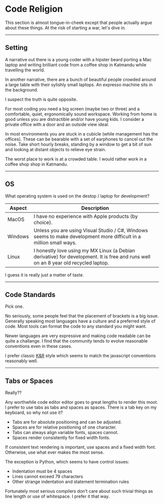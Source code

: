 # Code Religion
This section is almost tongue-in-cheek except that people actually argue about these things. At the risk of starting a war, let's dive in.

---
## Setting
A narrative out there is a young coder with a hipster beard porting a Mac laptop and writing brilliant code from a coffee shop in Katmandu while travelling the world. 

In another narrative, there are a bunch of beautiful people crowded around a large table with their sylishly small laptops. An expresso machine sits in the background.

I suspect the truth is quite opposite.

For most coding you need a big screen (maybe two or three) and a comfortable, quiet, ergonomically sound workspace. Working from home is good unless you are distractible and/or have young kids. I consider a private office with a door and an outside view ideal.

In most environments you are stuck in a cubicle (while management has the offices). These can be bearable with a set of earphones to cancel out the noise. Take short hourly breaks, standing by a window to get a bit of sun and looking at distant objects to relieve eye strain. 

The worst place to work is at a crowded table. I would rather work in a coffee shop shop in Katmandu.

---
## OS

What operating system is used on the destop / laptop for development? 

| Aspect | Description |
| ------ | ----------- |
| MacOS | I have no experience with Apple products (by choice). |
| Windows | Unless you are using Visual Studio / C#, Windows seems to make development more difficult in a million small ways. |
| Linux | I honestly love using my MX Linux (a Debian derivative) for development. It is free and runs well on an 8 year old recycled laptop. |

I guess it is really just a matter of taste.

---
## Code Standards
Pick one.

No seriously, some people feel that the placement of brackets is a big issue. Generally speaking most languages have a culture and a preferred style of code. Most tools can format the code to any standard you might want.

Newer languages are very expressive and making code readable can be quite a challange. I find that the community tends to evolve reasonable conventions even in these cases.

I prefer classic [K&R](https://en.wikipedia.org/wiki/Indentation_style) style which seems to match the javascript conventions reasonably well.

---
## Tabs or Spaces

Really??

Any worthwhile code editor editor goes to great lengths to render this moot. I prefer to use tabs as tabs and spaces as spaces. There is a tab key on my keyboard, so why not use it?

- Tabs are for absolute positioning and can be adjusted.
- Spaces are for relative positioning of one character.
- Tabs can always align variable fonts, spaces cannot.
- Spaces render consistently for fixed width fonts.

If consistent text rendering is important, use spaces and a fixed width font. Otherwise, use what ever makes the most sense.

The exception is Python, which seems to have control issues:
- Indentation must be 4 spaces
- Lines cannot exceed 79 characters
- Other strange indentation and statement termination rules

Fortunately most serious compilers don't care about such trivial things as line length or use of whitespace. I prefer it that way.
